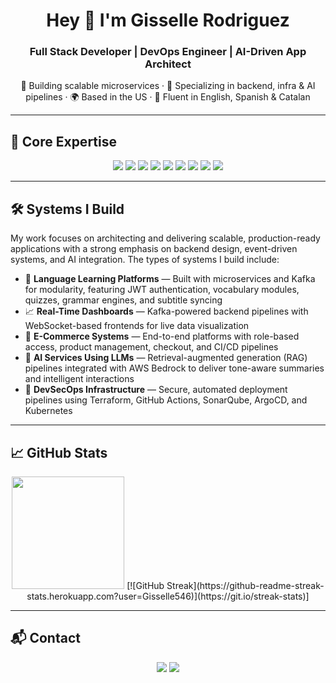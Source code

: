 <h1 align="center">Hey 👋 I'm Gisselle Rodriguez</h1>
<h3 align="center">Full Stack Developer | DevOps Engineer | AI-Driven App Architect</h3>

<p align="center">
  🚀 Building scalable microservices · 🎯 Specializing in backend, infra & AI pipelines · 🌍 Based in the US · 💬 Fluent in English, Spanish & Catalan
</p>

---

## 🧩 Core Expertise

<p align="center">
  <img src="https://img.shields.io/badge/Backend-NestJS-informational?style=flat&logo=nestjs&logoColor=white" />
  <img src="https://img.shields.io/badge/Frontend-React-informational?style=flat&logo=react&logoColor=white" />
  <img src="https://img.shields.io/badge/Styling-TailwindCSS-informational?style=flat&logo=tailwindcss&logoColor=white" />
  <img src="https://img.shields.io/badge/Databases-PostgreSQL-informational?style=flat&logo=postgresql&logoColor=white" />
  <img src="https://img.shields.io/badge/Infrastructure-Terraform-informational?style=flat&logo=terraform&logoColor=white" />
  <img src="https://img.shields.io/badge/CI/CD-GitHub_Actions-informational?style=flat&logo=githubactions&logoColor=white" />
  <img src="https://img.shields.io/badge/Messaging-Kafka-informational?style=flat&logo=apachekafka&logoColor=white" />
  <img src="https://img.shields.io/badge/Cloud-AWS-informational?style=flat&logo=amazonaws&logoColor=white" />
  <img src="https://img.shields.io/badge/AI-LLMs-Bedrock-informational?style=flat&logo=amazon&logoColor=white" />
</p>

---


## 🛠️ Systems I Build

My work focuses on architecting and delivering scalable, production-ready applications with a strong emphasis on backend design, event-driven systems, and AI integration. The types of systems I build include:

- 🧠 **Language Learning Platforms** — Built with microservices and Kafka for modularity, featuring JWT authentication, vocabulary modules, quizzes, grammar engines, and subtitle syncing
- 📈 **Real-Time Dashboards** — Kafka-powered backend pipelines with WebSocket-based frontends for live data visualization
- 🛒 **E-Commerce Systems** — End-to-end platforms with role-based access, product management, checkout, and CI/CD pipelines
- 🤖 **AI Services Using LLMs** — Retrieval-augmented generation (RAG) pipelines integrated with AWS Bedrock to deliver tone-aware summaries and intelligent interactions
- 🔐 **DevSecOps Infrastructure** — Secure, automated deployment pipelines using Terraform, GitHub Actions, SonarQube, ArgoCD, and Kubernetes


---

## 📈 GitHub Stats

<p align="center">
  <img src="https://github-readme-stats.vercel.app/api?username=Gisselle546&show_icons=true&theme=github_dark" height="180px" />
  [![GitHub Streak](https://github-readme-streak-stats.herokuapp.com?user=Gisselle546)](https://git.io/streak-stats)]
</p>

---

## 📬 Contact

<p align="center">
  <a href="mailto:gissellerodriguez431@gmail.com"><img src="https://img.shields.io/badge/Email-DM_Me-0078D4?style=for-the-badge&logo=gmail&logoColor=white" /></a>
  <a href="https://www.linkedin.com/in/grodr431"><img src="https://img.shields.io/badge/LinkedIn-Connect-blue?style=for-the-badge&logo=linkedin&logoColor=white" /></a>
</p>

